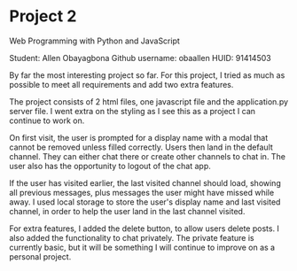 # Project 2

Web Programming with Python and JavaScript

Student: Allen Obayagbona
Github username: obaallen
HUID: 91414503

By far the most interesting project so far. For this project, I tried as much as possible to meet all requirements and add two extra features.

The project consists of 2 html files, one javascript file and the application.py server file.
I went extra on the styling as I see this as a project I can continue to work on.

On first visit, the user is prompted for a display name with a modal that cannot be removed unless filled correctly. Users then land in the default channel. They can either chat there or create other channels to chat in. The user also has the opportunity to logout of the chat app.

If the user has visited earlier, the last visited channel should load, showing all previous messages, plus messages the user might have missed while away.
I used local storage to store the user's display name and last visited channel, in order to help the user land in the last channel visited.

For extra features, I added the delete button, to allow users delete posts. I also added the functionality to chat privately. The private feature is currently basic, but it will be something I will continue to improve on as a personal project.
